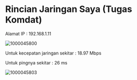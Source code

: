 # Rincian Jaringan Saya (Tugas Komdat) 

Alamat IP : 192.168.1.11

![1000045800](https://github.com/user-attachments/assets/b911273c-01f3-48ca-8daa-9b52de40c822)

Untuk kecepatan jaringan sekitar : 18.97 Mbps

Untuk pingnya sekitar : 26 ms

![1000045803](https://github.com/user-attachments/assets/e561401e-1ccc-4cee-bd22-5821856c6053)
